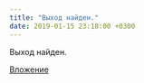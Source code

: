 ```yaml
---
title: "Выход найден."
date: 2019-01-15 23:18:00 +0300
---
```


Выход найден.

[Вложение](/assets/vk_photos/1/3PwswyQ9Sz8.jpg)
